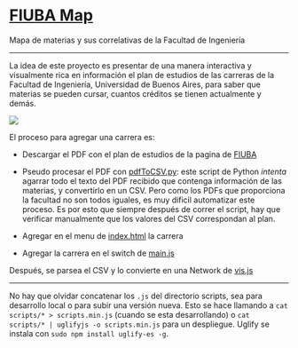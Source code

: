 # [FIUBA Map](https://fdelmazo.github.io/FIUBA-Map/)

Mapa de materias y sus correlativas de la Facultad de Ingeniería

---

La idea de este proyecto es presentar de una manera interactiva y visualmente rica en información el plan de estudios de las carreras de la Facultad de Ingeniería, Universidad de Buenos Aires, para saber que materias se pueden cursar, cuantos créditos se tienen actualmente y demás.

<a href='https://imgur.com/QkXbwFc'><img src='https://i.imgur.com/QkXbwFch.gif'></a>

El proceso para agregar una carrera es:

* Descargar el PDF con el plan de estudios de la pagina de [FIUBA](http://www.fi.uba.ar/es/grado)

* Pseudo procesar el PDF con [pdfToCSV.py](data/pdfToCSV.py): este script de Python *intenta* agarrar todo el texto del PDF recibido que contenga información de las materias, y convertirlo en un CSV. Pero como los PDFs que proporciona la facultad no son todos iguales, es muy dificil automatizar este proceso. Es por esto que siempre después de correr el script, hay que verificar manualmente que los valores del CSV correspondan al plan.

* Agregar en el menu de [index.html](index.html) la carrera

* Agregar la carrera en el switch de [main.js](main.js)

Después, se parsea el CSV y lo convierte en una Network de [vis.js](https://visjs.org/docs/network/)

---
 
No hay que olvidar concatenar los `.js` del directorio scripts, sea para desarrollo local o para subir una versión nueva. Esto se hace llamando a `cat scripts/* > scripts.min.js` (cuando se esta desarrollando) o `cat scripts/* | uglifyjs -o scripts.min.js` para un despliegue. Uglify se instala con `sudo npm install uglify-es -g`.